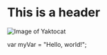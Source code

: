 # This is a header

![Image of Yaktocat](https://octodex.github.com/images/yaktocat.png)

var myVar = "Hello, world!";
